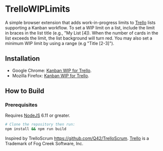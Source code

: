 # TrelloWIPLimits

A simple browser extension that adds work-in-progress limits to [Trello](http://trello.com) lists supporting a Kanban workflow. To set a WIP limit on a list, include the limit in braces in the list title (e.g., "My List [4]). When the number of cards in the list exceeds the limit, the list background will turn red.
You may also set a minimum WIP limit by using a range (e.g "Title [2-3]"). 

## Installation
* Google Chrome: [Kanban WIP for Trello](https://chrome.google.com/webstore/detail/kanban-wip-for-trello/oekefjibcnongmmmmkdiofgeppfkmdii).
* Mozilla Firefox: [Kanban WIP for Trello](https://addons.mozilla.org/en-US/firefox/addon/trello-work-in-progress-limit/).

## How to Build

### Prerequisites

Requires [NodeJS](https://nodejs.org/en/) 6.11 or greater.

```bash
# Clone the repository then run:
npm install && npm run build
```

Inspired by TrelloScrum <https://github.com/Q42/TrelloScrum>. [Trello](http://trello.com) is a Trademark of Fog Creek Software, Inc. 
